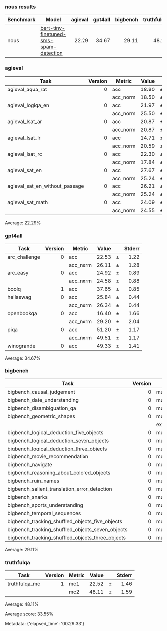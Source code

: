### nous results 

 |Benchmark|                                                     Model                                                     |agieval|gpt4all|bigbench|truthfulqa|Average|
|---------|---------------------------------------------------------------------------------------------------------------|------:|------:|-------:|---------:|------:|
|nous     |[bert-tiny-finetuned-sms-spam-detection](https://huggingface.co/mrm8488/bert-tiny-finetuned-sms-spam-detection)|  22.29|  34.67|   29.11|     48.11|  33.55|

### agieval
|             Task             |Version| Metric |Value|   |Stderr|
|------------------------------|------:|--------|----:|---|-----:|
|agieval_aqua_rat              |      0|acc     |18.90|±  |  2.46|
|                              |       |acc_norm|18.50|±  |  2.44|
|agieval_logiqa_en             |      0|acc     |21.97|±  |  1.62|
|                              |       |acc_norm|25.50|±  |  1.71|
|agieval_lsat_ar               |      0|acc     |20.87|±  |  2.69|
|                              |       |acc_norm|20.87|±  |  2.69|
|agieval_lsat_lr               |      0|acc     |14.71|±  |  1.57|
|                              |       |acc_norm|20.59|±  |  1.79|
|agieval_lsat_rc               |      0|acc     |22.30|±  |  2.54|
|                              |       |acc_norm|17.84|±  |  2.34|
|agieval_sat_en                |      0|acc     |27.67|±  |  3.12|
|                              |       |acc_norm|25.24|±  |  3.03|
|agieval_sat_en_without_passage|      0|acc     |26.21|±  |  3.07|
|                              |       |acc_norm|25.24|±  |  3.03|
|agieval_sat_math              |      0|acc     |24.09|±  |  2.89|
|                              |       |acc_norm|24.55|±  |  2.91|

Average: 22.29%

### gpt4all
|    Task     |Version| Metric |Value|   |Stderr|
|-------------|------:|--------|----:|---|-----:|
|arc_challenge|      0|acc     |22.53|±  |  1.22|
|             |       |acc_norm|26.11|±  |  1.28|
|arc_easy     |      0|acc     |24.92|±  |  0.89|
|             |       |acc_norm|24.58|±  |  0.88|
|boolq        |      1|acc     |37.65|±  |  0.85|
|hellaswag    |      0|acc     |25.84|±  |  0.44|
|             |       |acc_norm|26.34|±  |  0.44|
|openbookqa   |      0|acc     |16.40|±  |  1.66|
|             |       |acc_norm|29.20|±  |  2.04|
|piqa         |      0|acc     |51.20|±  |  1.17|
|             |       |acc_norm|49.51|±  |  1.17|
|winogrande   |      0|acc     |49.33|±  |  1.41|

Average: 34.67%

### bigbench
|                      Task                      |Version|       Metric        |Value|   |Stderr|
|------------------------------------------------|------:|---------------------|----:|---|-----:|
|bigbench_causal_judgement                       |      0|multiple_choice_grade|49.47|±  |  3.64|
|bigbench_date_understanding                     |      0|multiple_choice_grade| 9.76|±  |  1.55|
|bigbench_disambiguation_qa                      |      0|multiple_choice_grade|30.23|±  |  2.86|
|bigbench_geometric_shapes                       |      0|multiple_choice_grade|10.03|±  |  1.59|
|                                                |       |exact_str_match      | 0.00|±  |  0.00|
|bigbench_logical_deduction_five_objects         |      0|multiple_choice_grade|19.40|±  |  1.77|
|bigbench_logical_deduction_seven_objects        |      0|multiple_choice_grade|14.43|±  |  1.33|
|bigbench_logical_deduction_three_objects        |      0|multiple_choice_grade|34.33|±  |  2.75|
|bigbench_movie_recommendation                   |      0|multiple_choice_grade|25.60|±  |  1.95|
|bigbench_navigate                               |      0|multiple_choice_grade|52.30|±  |  1.58|
|bigbench_reasoning_about_colored_objects        |      0|multiple_choice_grade|11.10|±  |  0.70|
|bigbench_ruin_names                             |      0|multiple_choice_grade|55.36|±  |  2.35|
|bigbench_salient_translation_error_detection    |      0|multiple_choice_grade|16.83|±  |  1.18|
|bigbench_snarks                                 |      0|multiple_choice_grade|52.49|±  |  3.72|
|bigbench_sports_understanding                   |      0|multiple_choice_grade|49.70|±  |  1.59|
|bigbench_temporal_sequences                     |      0|multiple_choice_grade|24.10|±  |  1.35|
|bigbench_tracking_shuffled_objects_five_objects |      0|multiple_choice_grade|20.08|±  |  1.13|
|bigbench_tracking_shuffled_objects_seven_objects|      0|multiple_choice_grade|14.51|±  |  0.84|
|bigbench_tracking_shuffled_objects_three_objects|      0|multiple_choice_grade|34.33|±  |  2.75|

Average: 29.11%

### truthfulqa
|    Task     |Version|Metric|Value|   |Stderr|
|-------------|------:|------|----:|---|-----:|
|truthfulqa_mc|      1|mc1   |22.52|±  |  1.46|
|             |       |mc2   |48.11|±  |  1.59|

Average: 48.11%

Average score: 33.55%

Metadata: {'elapsed_time': '00:29:33'}

